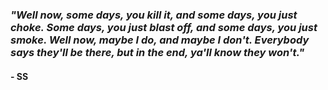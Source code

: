 ### _"Well now, some days, you kill it, and some days, you just choke. Some days, you just blast off, and some days, you just smoke. Well now, maybe I do, and maybe I don't. Everybody says they'll be there, but in the end, ya'll know they won't."_

#### - SS
